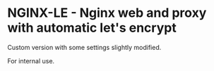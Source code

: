 # NGINX-LE - Nginx web and proxy with automatic let's encrypt

Custom version with some settings slightly modified.

For internal use.
